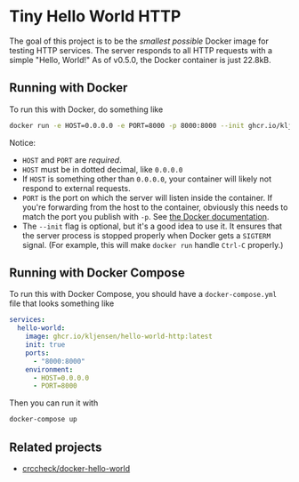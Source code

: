 # Tiny Hello World HTTP

The goal of this project is to be the _smallest possible_ Docker
image for testing HTTP services.  The server responds to all HTTP
requests with a simple "Hello, World!" As of v0.5.0, the Docker
container is just 22.8kB.

## Running with Docker

To run this with Docker, do something like

```sh
docker run -e HOST=0.0.0.0 -e PORT=8000 -p 8000:8000 --init ghcr.io/kljensen/hello-world-http:latest
```

Notice:

- `HOST` and `PORT` are _required_.
- `HOST` must be in dotted decimal, like `0.0.0.0`
- If `HOST` is something other than `0.0.0.0`, your
container will likely not respond to external requests.
- `PORT` is the port on which the server will listen
inside the container. If you're forwarding from the 
host to the container, obviously this needs to match
the port you publish with `-p`. See [the Docker documentation](https://docs.docker.com/engine/network/#published-ports).
- The `--init` flag is optional, but it's a good idea to
use it. It ensures that the server process is stopped
properly when Docker gets a `SIGTERM` signal. (For example,
this will make `docker run` handle `Ctrl-C` properly.)

## Running with Docker Compose

To run this with Docker Compose, you should have a
`docker-compose.yml` file that looks something like

```yaml
services:
  hello-world:
    image: ghcr.io/kljensen/hello-world-http:latest
    init: true
    ports:
      - "8000:8000"
    environment:
      - HOST=0.0.0.0
      - PORT=8000
```

Then you can run it with

```sh
docker-compose up
```

## Related projects

- [crccheck/docker-hello-world](https://github.com/crccheck/docker-hello-world)
